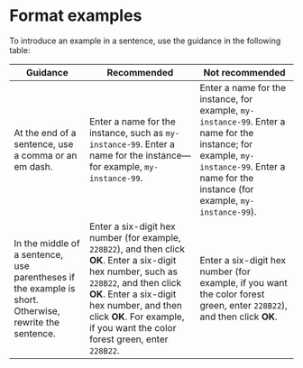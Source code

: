 


# Format examples  

To introduce an example in a sentence, use the guidance in the following table:

| Guidance | Recommended | Not recommended |
| --- | --- | --- |
| At the end of a sentence, use a comma or an em dash. | Enter a name for the instance, such as `my-instance-99`.  Enter a name for the instance—for example, `my-instance-99`. | Enter a name for the instance, for example, `my-instance-99`.  Enter a name for the instance; for example, `my-instance-99`.  Enter a name for the instance (for example, `my-instance-99`). |
| In the middle of a sentence, use parentheses if the example is short. Otherwise, rewrite the sentence. | Enter a six-digit hex number (for example, `228B22`), and then click **OK**.  Enter a six-digit hex number, such as `228B22`, and then click **OK**.  Enter a six-digit hex number, and then click **OK**. For example, if you want the color forest green, enter `228B22`. | Enter a six-digit hex number (for example, if you want the color forest green, enter `228B22`), and then click **OK**. |
